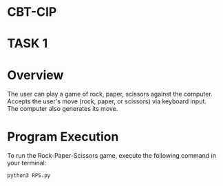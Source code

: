 # CBT-CIP
# TASK 1
# Overview
The user can play a game of rock, paper, scissors against the computer.<br>
Accepts the user's move (rock, paper, or scissors) via keyboard input.<br>
The computer also generates its move.<br>
# Program Execution

To run the Rock-Paper-Scissors game, execute the following command in your terminal:

```bash
python3 RPS.py
